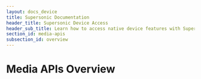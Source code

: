 ```yaml
---
layout: docs_device
title: Supersonic Documentation
header_title: Supersonic Device Access
header_sub_title: Learn how to access native device features with Supersonic.
section_id: media-apis
subsection_id: overview
---
```


# Media APIs Overview
